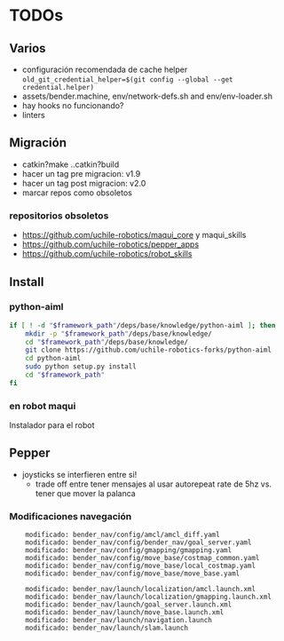 
# TODOs


## Varios

* configuración recomendada de cache helper `old_git_credential_helper=$(git config --global --get credential.helper)`
* assets/bender.machine, env/network-defs.sh and env/env-loader.sh
* hay hooks no funcionando?
* linters

##  Migración

* catkin?make ..catkin?build
* hacer un tag pre migracion: v1.9
* hacer un tag post migracion: v2.0
* marcar repos como obsoletos


### repositorios obsoletos

* https://github.com/uchile-robotics/maqui_core y maqui_skills
* https://github.com/uchile-robotics/pepper_apps
* https://github.com/uchile-robotics/robot_skills


## Install

### python-aiml

```bash
if [ ! -d "$framework_path"/deps/base/knowledge/python-aiml ]; then
	mkdir -p "$framework_path"/deps/base/knowledge/
	cd "$framework_path"/deps/base/knowledge/
	git clone https://github.com/uchile-robotics-forks/python-aiml
	cd python-aiml
	sudo python setup.py install
	cd "$framework_path"
fi
```

### en robot maqui

Instalador para el robot


## Pepper


* joysticks se interfieren entre si!
    * trade off entre tener mensajes al usar autorepeat rate de 5hz vs. tener que mover la palanca

###  Modificaciones navegación

```
    modificado: bender_nav/config/amcl/amcl_diff.yaml
    modificado: bender_nav/config/bender_nav/goal_server.yaml
    modificado: bender_nav/config/gmapping/gmapping.yaml
    modificado: bender_nav/config/move_base/costmap_common.yaml
    modificado: bender_nav/config/move_base/local_costmap.yaml
    modificado: bender_nav/config/move_base/move_base.yaml
    
    modificado: bender_nav/launch/localization/amcl.launch.xml
    modificado: bender_nav/launch/localization/gmapping.launch.xml
    modificado: bender_nav/launch/goal_server.launch.xml
    modificado: bender_nav/launch/move_base.launch.xml
    modificado: bender_nav/launch/navigation.launch
    modificado: bender_nav/launch/slam.launch
```
